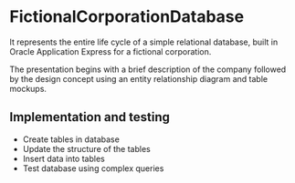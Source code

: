 # FictionalCorporationDatabase

It represents the entire life cycle of a simple relational database, built in Oracle Application Express for a fictional corporation.

The presentation begins with a brief description of the company followed by the design concept using an entity relationship diagram and table mockups.

## Implementation and testing
- Create tables in database
- Update the structure of the tables
- Insert data into tables
- Test database using complex queries


